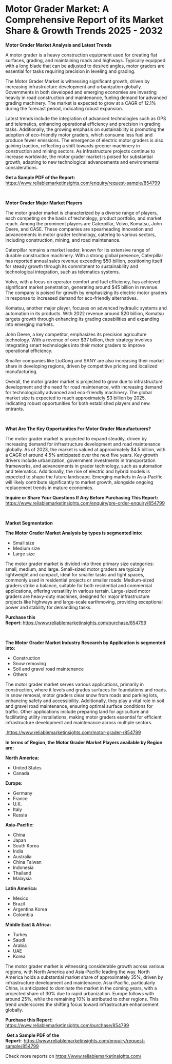 <p><h1>Motor Grader Market: A Comprehensive Report of its Market Share & Growth Trends 2025 - 2032</h1></p><p><strong>Motor Grader Market Analysis and Latest Trends</strong></p>
<p><p>A motor grader is a heavy construction equipment used for creating flat surfaces, grading, and maintaining roads and highways. Typically equipped with a long blade that can be adjusted to desired angles, motor graders are essential for tasks requiring precision in leveling and grading.</p><p>The Motor Grader Market is witnessing significant growth, driven by increasing infrastructure development and urbanization globally. Governments in both developed and emerging economies are investing heavily in road construction and maintenance, fueling demand for advanced grading machinery. The market is expected to grow at a CAGR of 12.1% during the forecast period, indicating robust expansion. </p><p>Latest trends include the integration of advanced technologies such as GPS and telematics, enhancing operational efficiency and precision in grading tasks. Additionally, the growing emphasis on sustainability is promoting the adoption of eco-friendly motor graders, which consume less fuel and produce fewer emissions. The emergence of electric motor graders is also gaining traction, reflecting a shift towards greener machinery in construction and mining sectors. As infrastructure projects continue to increase worldwide, the motor grader market is poised for substantial growth, adapting to new technological advancements and environmental considerations.</p></p>
<p><strong>Get a Sample PDF of the Report:&nbsp;</strong> <a href="https://www.reliablemarketinsights.com/enquiry/request-sample/854799?utm_campaign=2451&utm_medium=2&utm_source=Github&utm_content=ia&utm_term=17022025&utm_id=motor-grader">https://www.reliablemarketinsights.com/enquiry/request-sample/854799</a></p>
<p>&nbsp;</p>
<p><strong>Motor Grader Major Market Players</strong></p>
<p><p>The motor grader market is characterized by a diverse range of players, each competing on the basis of technology, product portfolio, and market reach. Among the prominent players are Caterpillar, Volvo, Komatsu, John Deere, and CASE. These companies are spearheading innovation and advancements in motor grader technology, catering to various sectors, including construction, mining, and road maintenance.</p><p>Caterpillar remains a market leader, known for its extensive range of durable construction machinery. With a strong global presence, Caterpillar has reported annual sales revenue exceeding $50 billion, positioning itself for steady growth through its commitment to sustainability and technological integration, such as telematics systems.</p><p>Volvo, with a focus on operator comfort and fuel efficiency, has achieved significant market penetration, generating around $45 billion in revenue. The company is poised for growth by emphasizing its electric motor graders in response to increased demand for eco-friendly alternatives.</p><p>Komatsu, another major player, focuses on advanced hydraulic systems and automation in its products. With 2022 revenue around $20 billion, Komatsu targets growth through enhancing its grading capabilities and expanding into emerging markets.</p><p>John Deere, a key competitor, emphasizes its precision agriculture technology. With a revenue of over $37 billion, their strategy involves integrating smart technologies into their motor graders to improve operational efficiency.</p><p>Smaller companies like LiuGong and SANY are also increasing their market share in developing regions, driven by competitive pricing and localized manufacturing.</p><p>Overall, the motor grader market is projected to grow due to infrastructure development and the need for road maintenance, with increasing demand for technologically advanced and eco-friendly machinery. The global market size is expected to reach approximately $3 billion by 2025, indicating robust opportunities for both established players and new entrants.</p></p>
<p>&nbsp;</p>
<p><strong>What Are The Key Opportunities For Motor Grader Manufacturers?</strong></p>
<p><p>The motor grader market is projected to expand steadily, driven by increasing demand for infrastructure development and road maintenance globally. As of 2023, the market is valued at approximately $4.5 billion, with a CAGR of around 4.5% anticipated over the next five years. Key growth drivers include urbanization, government investments in transportation frameworks, and advancements in grader technology, such as automation and telematics. Additionally, the rise of electric and hybrid models is expected to shape the future landscape. Emerging markets in Asia-Pacific will likely contribute significantly to market growth, alongside ongoing replacement trends in mature economies.</p></p>
<p><strong>Inquire or Share Your Questions If Any Before Purchasing This Report:</strong> <a href="https://www.reliablemarketinsights.com/enquiry/pre-order-enquiry/854799?utm_campaign=2451&utm_medium=2&utm_source=Github&utm_content=ia&utm_term=17022025&utm_id=motor-grader">https://www.reliablemarketinsights.com/enquiry/pre-order-enquiry/854799</a></p>
<p>&nbsp;</p>
<p><strong>Market Segmentation</strong></p>
<p><strong>The Motor Grader Market Analysis by types is segmented into:</strong></p>
<p><ul><li>Small size</li><li>Medium size</li><li>Large size</li></ul></p>
<p><p>The motor grader market is divided into three primary size categories: small, medium, and large. Small-sized motor graders are typically lightweight and compact, ideal for smaller tasks and tight spaces, commonly used in residential projects or smaller roads. Medium-sized graders strike a balance, suitable for both residential and commercial applications, offering versatility in various terrain. Large-sized motor graders are heavy-duty machines, designed for major infrastructure projects like highways and large-scale earthmoving, providing exceptional power and stability for demanding tasks.</p></p>
<p><strong>Purchase this Report:&nbsp;</strong><a href="https://www.reliablemarketinsights.com/purchase/854799?utm_campaign=2451&utm_medium=2&utm_source=Github&utm_content=ia&utm_term=17022025&utm_id=motor-grader">https://www.reliablemarketinsights.com/purchase/854799</a></p>
<p>&nbsp;</p>
<p><strong>The Motor Grader Market Industry Research by Application is segmented into:</strong></p>
<p><ul><li>Construction</li><li>Snow removing</li><li>Soil and gravel road maintenance</li><li>Others</li></ul></p>
<p><p>The motor grader market serves various applications, primarily in construction, where it levels and grades surfaces for foundations and roads. In snow removal, motor graders clear snow from roads and parking lots, enhancing safety and accessibility. Additionally, they play a vital role in soil and gravel road maintenance, ensuring optimal surface conditions for traffic. Other applications include preparing land for agriculture and facilitating utility installations, making motor graders essential for efficient infrastructure development and maintenance across multiple sectors.</p></p>
<p><a href="https://www.reliablemarketinsights.com/motor-grader-r854799?utm_campaign=2451&utm_medium=2&utm_source=Github&utm_content=ia&utm_term=17022025&utm_id=motor-grader">&nbsp;https://www.reliablemarketinsights.com/motor-grader-r854799</a></p>
<p><strong>In terms of Region, the Motor Grader Market Players available by Region are:</strong></p>
<p>
    <p> <strong> North America: </strong>
        <ul>
            <li>United States</li>
            <li>Canada</li>
        </ul>
        </p> 
    <p> <strong> Europe: </strong>
        <ul>
            <li>Germany</li>
            <li>France</li>
            <li>U.K.</li>
            <li>Italy</li>
            <li>Russia</li>
        </ul>
        </p> 
    <p> <strong> Asia-Pacific: </strong>
        <ul>
            <li>China</li>
            <li>Japan</li>
            <li>South Korea</li>
            <li>India</li>
            <li>Australia</li>
            <li>China Taiwan</li>
            <li>Indonesia</li>
            <li>Thailand</li>
            <li>Malaysia</li>
        </ul>
        </p> 
    <p> <strong> Latin America: </strong>
        <ul>
            <li>Mexico</li>
            <li>Brazil</li>
            <li>Argentina Korea</li>
            <li>Colombia</li>
        </ul>
        </p> 
    <p> <strong> Middle East & Africa: </strong>
        <ul>
            <li>Turkey</li>
            <li>Saudi</li>
            <li>Arabia</li>
            <li>UAE</li>
            <li>Korea</li>
        </ul>
    </p>
    </p>
<p><p>The motor grader market is witnessing considerable growth across various regions, with North America and Asia-Pacific leading the way. North America holds a substantial market share of approximately 35%, driven by infrastructure development and maintenance. Asia-Pacific, particularly China, is anticipated to dominate the market in the coming years, with a projected share of 30% due to rapid urbanization. Europe follows with around 25%, while the remaining 10% is attributed to other regions. This trend underscores the shifting focus toward infrastructure enhancement globally.</p></p>
<p><strong>Purchase this Report: </strong><a href="https://www.reliablemarketinsights.com/purchase/854799?utm_campaign=2451&utm_medium=2&utm_source=Github&utm_content=ia&utm_term=17022025&utm_id=motor-grader">https://www.reliablemarketinsights.com/purchase/854799</a></p>
<p>&nbsp;<strong>Get a Sample PDF of the Report:&nbsp;&nbsp;</strong><a href="https://www.reliablemarketinsights.com/enquiry/request-sample/854799?utm_campaign=2451&utm_medium=2&utm_source=Github&utm_content=ia&utm_term=17022025&utm_id=motor-grader">https://www.reliablemarketinsights.com/enquiry/request-sample/854799</a></p>
<p><strong></strong></p>
<p>Check more reports on <a href="https://www.reliablemarketinsights.com/?utm_campaign=2451&utm_medium=2&utm_source=Github&utm_content=ia&utm_term=17022025&utm_id=motor-grader">https://www.reliablemarketinsights.com/</a></p>
